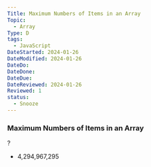 ```yaml
---
Title: Maximum Numbers of Items in an Array
Topic:
  - Array
Type: D
tags:
  - JavaScript
DateStarted: 2024-01-26
DateModified: 2024-01-26
DateDo:
DateDone:
DateDue:
DateReviewed: 2024-01-26
Reviewed: 1
status:
  - Snooze
---
```

### Maximum Numbers of Items in an Array
?
- 4,294,967,295
<!--SR:!2024-02-01,3,250-->